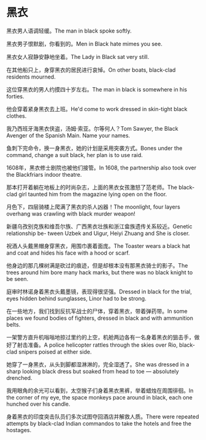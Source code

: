 # 黑衣

<p><span class="chinese">黑衣男人语调轻缓。</span><span class="english">The man in black spoke softly.</span></p>

<p><span class="chinese">黑衣男子恨默剧，你看到的。</span><span class="english">Men in Black hate mimes you see.</span></p>

<p><span class="chinese">黑衣女人寂静安静地坐着。</span><span class="english">The Lady in Black sat very still.</span></p>

<p><span class="chinese">在其他船只上，身穿黑衣的居民进行哀悼。</span><span class="english">On other boats, black-clad residents mourned.</span></p>

<p><span class="chinese">这位穿黑衣的男人约摸四十岁左右。</span><span class="english">The man in black is somewhere in his forties.</span></p>

<p><span class="chinese">他会穿着紧身黑衣去上班。</span><span class="english">He'd come to work dressed in skin-tight black clothes.</span></p>

<p><span class="chinese">我乃西班牙海黑衣侠盗，汤姆·索亚。尔等何人？</span><span class="english">Tom Sawyer, the Black Avenger of the Spanish Main. Name your names.</span></p>

<p><span class="chinese">鱼刺下完命令，换一身黑衣，她的计划是采用突袭方式。</span><span class="english">Bones under the command, change a suit black, her plan is to use raid.</span></p>

<p><span class="chinese">1608年，黑衣修士剧院也被他们接管。</span><span class="english">In 1608, the partnership also took over the Blackfriars indoor theatre.</span></p>

<p><span class="chinese">那本打开着躺在地板上的时尚杂志，上面的黑衣女孩激怒了范老师。</span><span class="english">The black-clad girl taunted him from the magazine lying open on the floor.</span></p>

<p><span class="chinese">月色下，四层骑楼上爬满了黑衣的杀人凶器！</span><span class="english">The moonlight, four layers overhang was crawling with black murder weapon!</span></p>

<p><span class="chinese">新疆乌孜别克族和维吾尔族、广西黑衣壮族和浙江畲族遗传关系较近。</span><span class="english">Genetic relationship be- tween Uzbek and Uigur, Heiyi Zhuang and She is closer.</span></p>

<p><span class="chinese">祝酒人头戴黑帽身穿黑衣，用围巾裹着面庞。</span><span class="english">The Toaster wears a black hat and coat and hides his face with a hood or scarf.</span></p>

<p><span class="chinese">他身边的那几棵树满是砍过的痕迹，但是却根本没有那黑衣骑士的影子。</span><span class="english">The trees around him bore many hack marks, but there was no black knight to be seen.</span></p>

<p><span class="chinese">庭审时林诺身着黑衣头戴墨镜，表现得很坚强。</span><span class="english">Dressed in black for the trial, eyes hidden behind sunglasses, Linor had to be strong.</span></p>

<p><span class="chinese">在一些地方，我们找到反抗军战士的尸体，穿着黑衣，带着弹药带。</span><span class="english">In some places we found bodies of fighters, dressed in black and with ammunition belts.</span></p>

<p><span class="chinese">一架警方直升机嗡嗡地掠过里约的上空，机舱两边各有一名身着黑衣的狙击手，做好了射击准备。</span><span class="english">A police helicopter rattles through the skies over Rio, black-clad snipers poised at either side.</span></p>

<p><span class="chinese">她穿了一身黑衣，从头到脚都湿淋淋的，完全湿透了。</span><span class="english">She was dressed in a sharp looking black dress but soaked from head to toe — absolutely drenched.</span></p>

<p><span class="chinese">我用眼角的余光可以看到，太空猴子们身着黑衣黑裤，举着蜡烛在周围徘徊。</span><span class="english">In the corner of my eye, the space monkeys pace around in black, each one hunched over his candle.</span></p>

<p><span class="chinese">身着黑衣的印度突击队员们多次试图夺回酒店并解救人质。</span><span class="english">There were repeated attempts by black-clad Indian commandos to take the hotels and free the hostages.</span></p>

